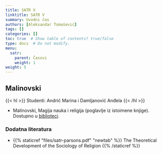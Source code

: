 ```yaml
---
title: SATR V
linktitle: SATR V
summary: Uvodni čas
authors: [Aleksandar Tomašević]
tags: []
categories: []
toc: true  # Show table of contents? true/false
type: docs  # Do not modify.
menu:
  satr:
    parent: Časovi
    weight: 1
weight: 5
---
```


## Malinovski

{{< hl >}} Studenti: Andrić Marina i Damljanović Anđela {{< /hl >}}


- Malinovski, Magija nauka i religija (poglavlje iz istoimene knjige). Dostupno u [biblioteci](https://plus.sr.cobiss.net/opac7/bib/ffns/55727367).

### Dodatna literatura

- {{% staticref "files/satr-parsons.pdf" "newtab" %}} The Theoretical Development of the Sociology of Religion {{% /staticref %}}

